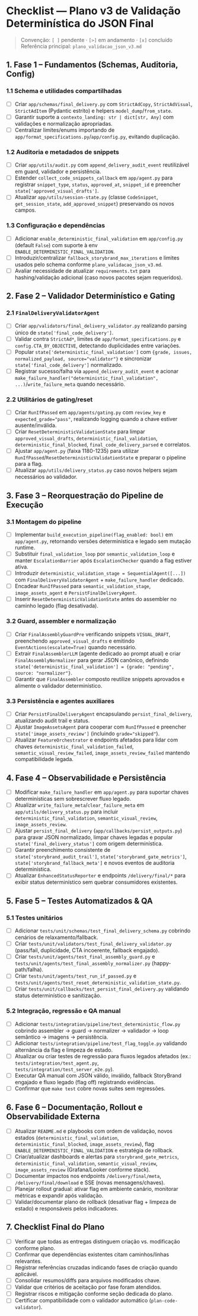 # Checklist — Plano v3 de Validação Determinística do JSON Final

> Convenção: `[ ]` pendente · `[>]` em andamento · `[x]` concluído
> Referência principal: `plano_validacao_json_v3.md`

## 1. Fase 1 – Fundamentos (Schemas, Auditoria, Config)
### 1.1 Schema e utilidades compartilhadas
- [ ] Criar `app/schemas/final_delivery.py` com `StrictAdCopy`, `StrictAdVisual`, `StrictAdItem` (Pydantic estrito) e helpers `model_dump`/`from_state`.
- [ ] Garantir suporte a `contexto_landing: str | dict[str, Any]` com validações e normalização apropriadas.
- [ ] Centralizar limites/enums importando de `app/format_specifications.py`/`app/config.py`, evitando duplicação.

### 1.2 Auditoria e metadados de snippets
- [ ] Criar `app/utils/audit.py` com `append_delivery_audit_event` reutilizável em guard, validador e persistência.
- [ ] Estender `collect_code_snippets_callback` em `app/agent.py` para registrar `snippet_type`, `status`, `approved_at`, `snippet_id` e preencher `state['approved_visual_drafts']`.
- [ ] Atualizar `app/utils/session-state.py` (classe `CodeSnippet`, `get_session_state`, `add_approved_snippet`) preservando os novos campos.

### 1.3 Configuração e dependências
- [ ] Adicionar `enable_deterministic_final_validation` em `app/config.py` (default `False`) com suporte à env `ENABLE_DETERMINISTIC_FINAL_VALIDATION`.
- [ ] Introduzir/centralizar `fallback_storybrand_max_iterations` e limites usados pelo schema conforme `plano_validacao_json_v3.md`.
- [ ] Avaliar necessidade de atualizar `requirements.txt` para hashing/validação adicional (caso novos pacotes sejam requeridos).

## 2. Fase 2 – Validador Determinístico e Gating
### 2.1 `FinalDeliveryValidatorAgent`
- [ ] Criar `app/validators/final_delivery_validator.py` realizando parsing único de `state['final_code_delivery']`.
- [ ] Validar contra `StrictAd*`, limites de `app/format_specifications.py` e `config.CTA_BY_OBJECTIVE`, detectando duplicidades entre variações.
- [ ] Popular `state['deterministic_final_validation']` com `{grade, issues, normalized_payload, source="validator"}` e sincronizar `state['final_code_delivery']` normalizado.
- [ ] Registrar sucesso/falha via `append_delivery_audit_event` e acionar `make_failure_handler("deterministic_final_validation", ...)`/`write_failure_meta` quando necessário.

### 2.2 Utilitários de gating/reset
- [ ] Criar `RunIfPassed` em `app/agents/gating.py` com `review_key` e `expected_grade="pass"`, realizando logging quando a chave estiver ausente/inválida.
- [ ] Criar `ResetDeterministicValidationState` para limpar `approved_visual_drafts`, `deterministic_final_validation`, `deterministic_final_blocked`, `final_code_delivery_parsed` e correlatos.
- [ ] Ajustar `app/agent.py` (faixa 1180-1235) para utilizar `RunIfPassed`/`ResetDeterministicValidationState` e preparar o pipeline para a flag.
- [ ] Atualizar `app/utils/delivery_status.py` caso novos helpers sejam necessários ao validador.

## 3. Fase 3 – Reorquestração do Pipeline de Execução
### 3.1 Montagem do pipeline
- [ ] Implementar `build_execution_pipeline(flag_enabled: bool)` em `app/agent.py`, retornando versões determinística e legado sem mutação runtime.
- [ ] Substituir `final_validation_loop` por `semantic_validation_loop` e manter `EscalationBarrier` após `EscalationChecker` quando a flag estiver ativa.
- [ ] Introduzir `deterministic_validation_stage = SequentialAgent([...])` com `FinalDeliveryValidatorAgent` + `make_failure_handler` dedicado.
- [ ] Encadear `RunIfPassed` para `semantic_validation_stage`, `image_assets_agent` e `PersistFinalDeliveryAgent`.
- [ ] Inserir `ResetDeterministicValidationState` antes do assembler no caminho legado (flag desativada).

### 3.2 Guard, assembler e normalização
- [ ] Criar `FinalAssemblyGuardPre` verificando snippets `VISUAL_DRAFT`, preenchendo `approved_visual_drafts` e emitindo `EventActions(escalate=True)` quando necessário.
- [ ] Extrair `FinalAssemblerLLM` (agente dedicado ao prompt atual) e criar `FinalAssemblyNormalizer` para gerar JSON canônico, definindo `state['deterministic_final_validation'] = {grade: "pending", source: "normalizer"}`.
- [ ] Garantir que `FinalAssembler` composto reutilize snippets aprovados e alimente o validador determinístico.

### 3.3 Persistência e agentes auxiliares
- [ ] Criar `PersistFinalDeliveryAgent` encapsulando `persist_final_delivery`, atualizando audit trail e status.
- [ ] Ajustar `ImageAssetsAgent` para cooperar com `RunIfPassed` e preencher `state['image_assets_review']` (incluindo `grade="skipped"`).
- [ ] Atualizar `FeatureOrchestrator` e endpoints afetados para lidar com chaves `deterministic_final_validation_failed`, `semantic_visual_review_failed`, `image_assets_review_failed` mantendo compatibilidade legada.

## 4. Fase 4 – Observabilidade e Persistência
- [ ] Modificar `make_failure_handler` em `app/agent.py` para suportar chaves determinísticas sem sobrescrever fluxo legado.
- [ ] Atualizar `write_failure_meta`/`clear_failure_meta` em `app/utils/delivery_status.py` para incluir `deterministic_final_validation`, `semantic_visual_review`, `image_assets_review`.
- [ ] Ajustar `persist_final_delivery` (`app/callbacks/persist_outputs.py`) para gravar JSON normalizado, limpar chaves legadas e popular `state['final_delivery_status']` com origem determinística.
- [ ] Garantir preenchimento consistente de `state['storybrand_audit_trail']`, `state['storybrand_gate_metrics']`, `state['storybrand_fallback_meta']` e novos eventos de auditoria determinística.
- [ ] Atualizar `EnhancedStatusReporter` e endpoints `/delivery/final/*` para exibir status determinístico sem quebrar consumidores existentes.

## 5. Fase 5 – Testes Automatizados & QA
### 5.1 Testes unitários
- [ ] Adicionar `tests/unit/schemas/test_final_delivery_schema.py` cobrindo cenários de relaxamento/fallback.
- [ ] Criar `tests/unit/validators/test_final_delivery_validator.py` (pass/fail, duplicidade, CTA incoerente, fallback engajado).
- [ ] Criar `tests/unit/agents/test_final_assembly_guard.py` e `tests/unit/agents/test_final_assembly_normalizer.py` (happy-path/falha).
- [ ] Criar `tests/unit/agents/test_run_if_passed.py` e `tests/unit/agents/test_reset_deterministic_validation_state.py`.
- [ ] Criar `tests/unit/callbacks/test_persist_final_delivery.py` validando status determinístico e sanitização.

### 5.2 Integração, regressão e QA manual
- [ ] Adicionar `tests/integration/pipeline/test_deterministic_flow.py` cobrindo assembler → guard → normalizer → validador → loop semântico → imagens → persistência.
- [ ] Adicionar `tests/integration/pipeline/test_flag_toggle.py` validando alternância da flag e limpeza de estado.
- [ ] Atualizar ou criar testes de regressão para fluxos legados afetados (ex.: `tests/integration/test_agent.py`, `tests/integration/test_server_e2e.py`).
- [ ] Executar QA manual com JSON válido, inválido, fallback StoryBrand engajado e fluxo legado (flag off) registrando evidências.
- [ ] Confirmar que `make test` cobre novas suítes sem regressões.

## 6. Fase 6 – Documentação, Rollout e Observabilidade Externa
- [ ] Atualizar `README.md` e playbooks com ordem de validação, novos estados (`deterministic_final_validation`, `deterministic_final_blocked`, `image_assets_review`), flag `ENABLE_DETERMINISTIC_FINAL_VALIDATION` e estratégia de rollback.
- [ ] Criar/atualizar dashboards e alertas para `storybrand_gate_metrics`, `deterministic_final_validation`, `semantic_visual_review`, `image_assets_review` (Grafana/Looker conforme stack).
- [ ] Documentar impactos nos endpoints `/delivery/final/meta`, `/delivery/final/download` e SSE (novas mensagens/chaves).
- [ ] Planejar rollout gradual: ativar flag em ambiente canário, monitorar métricas e expandir após validação.
- [ ] Validar/documentar plano de rollback (desativar flag + limpeza de estado) e responsáveis pelos indicadores.

## 7. Checklist Final do Plano
- [ ] Verificar que todas as entregas distinguem criação vs. modificação conforme plano.
- [ ] Confirmar que dependências existentes citam caminhos/linhas relevantes.
- [ ] Registrar referências cruzadas indicando fases de criação quando aplicável.
- [ ] Consolidar resumos/diffs para arquivos modificados chave.
- [ ] Validar que critérios de aceitação por fase foram atendidos.
- [ ] Registrar riscos e mitigação conforme seção dedicada do plano.
- [ ] Certificar compatibilidade com o validador automático (`plan-code-validator`).
